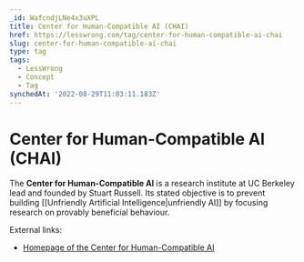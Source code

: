 ```yaml
---
_id: WafcndjLNe4x3uXPL
title: Center for Human-Compatible AI (CHAI)
href: https://lesswrong.com/tag/center-for-human-compatible-ai-chai
slug: center-for-human-compatible-ai-chai
type: tag
tags:
  - LessWrong
  - Concept
  - Tag
synchedAt: '2022-08-29T11:03:11.183Z'
---
```


# Center for Human-Compatible AI (CHAI)

The **Center for Human-Compatible AI** is a research institute at UC Berkeley lead and founded by Stuart Russell. Its stated objective is to prevent building [[Unfriendly Artificial Intelligence|unfriendly AI]] by focusing research on provably beneficial behaviour.

External links:

- [Homepage of the Center for Human-Compatible AI](https://humancompatible.ai/)
